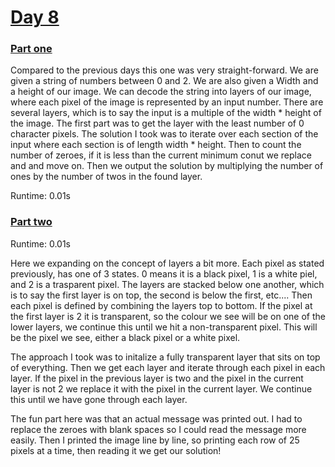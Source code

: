 # [Day 8](./src)

### [Part one](./src/part_1.py)

Compared to the previous days this one was very straight-forward. We are given a string of numbers between 0 and 2. We are also given a Width and a height of our image. We can decode the string into layers of our image, where each pixel of the image is represented by an input number. There are several layers, which is to say the input is a multiple of the width * height of the image. The first part was to get the layer with the least number of 0 character pixels. The solution I took was to iterate over each section of the input where each section is of length width * height. Then to count the number of zeroes, if it is less than the current minimum conut we replace and and move on. Then we output the solution by multiplying the number of ones by the number of twos in the found layer.

Runtime: 0.01s

### [Part two](./src/part_2.py)

Runtime: 0.01s

Here we expanding on the concept of layers a bit more. Each pixel as stated previously, has one of 3 states. 0 means it is a black pixel, 1 is a white piel, and 2 is a trasparent pixel. The layers are stacked below one another, which is to say the first layer is on top, the second is below the first, etc.... Then each pixel is defined by combining the layers top to bottom. If the pixel at the first layer is 2 it is transparent, so the colour we see will be on one of the lower layers, we continue this until we hit a non-transparent pixel. This will be the pixel we see, either a black pixel or a white pixel.

The approach I took was to initalize a fully transparent layer that sits on top of everything. Then we get each layer and iterate through each pixel in each layer. If the pixel in the previous layer is two and the pixel in the current layer is not 2 we replace it with the pixel in the current layer. We continue this until we have gone through each layer. 

The fun part here was that an actual message was printed out. I had to replace the zeroes with blank spaces so I could read the message more easily. Then I printed the image line by line, so printing each row of 25 pixels at a time, then reading it we get our solution!
